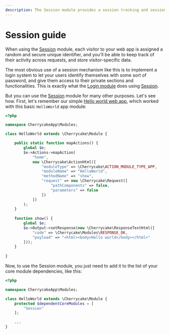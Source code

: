 ```yaml
---
description: The Session module provides a session tracking and session storage mechanism.
---
```


# Session guide

When using the [Session](../reference/core-modules/session.md) module, each visitor to your web app is assigned a random and secure unique identifier, and you'll be able to keep track of their activity across requests, and store visitor-specific data.

The most obvious use of a session mechanism like this is to implement a login system to let your users identify themselves with some sort of password, and give them access to their private sections and functionalities. This is exactly what the [Login module](login-guide.md) does using [Session](../reference/core-modules/session.md).

But you can use the [Session](../reference/core-modules/session.md) module for many other purposes. Let's see how. First, let's remember our simple [Hello world web app](getting-started/#the-hello-world-module), which worked with this basic `HelloWorld` app module:

```php
<?php

namespace CherrycakeApp\Modules;

class HelloWorld extends \Cherrycake\Module {

    public static function mapActions() {
        global $e;
        $e->Actions->mapAction(
            "home",
            new \Cherrycake\ActionHtml([
                "moduleType" => \Cherrycake\ACTION_MODULE_TYPE_APP,
                "moduleName" => "HelloWorld",
                "methodName" => "show",
                "request" => new \Cherrycake\Request([
                    "pathComponents" => false,
                    "parameters" => false
                ])
            ])
        );
    }
    
    function show() {
        global $e;
        $e->Output->setResponse(new \Cherrycake\ResponseTextHtml([
            "code" => \Cherrycake\Modules\RESPONSE_OK,
            "payload" => "<html><body>Hello world</body></html>"
        ]));
    }
    
}
```

Now, to use the Session module, you just need to add it to the list of your core module dependencies, like this:

```php
<?php

namespace CherrycakeApp\Modules;

class HelloWorld extends \Cherrycake\Module {
    protected $dependentCoreModules = [
        "Session"
    ];

    ...    
}
```

